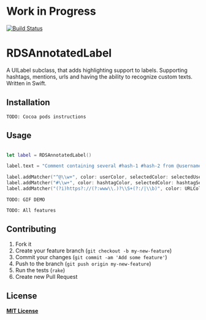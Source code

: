 # Work in Progress

[![Build Status](https://secure.travis-ci.org/RStankov/RDSAnnotatedLabel.png)](http://travis-ci.org/RStankov/RDSAnnotatedLabel)

# RDSAnnotatedLabel

A UILabel subclass, that adds highlighting support to labels. Supporting hashtags, mentions, urls and having the ability to recognize custom texts. Written in Swift.

## Installation

```
TODO: Cocoa pods instructions
```

## Usage

```swift

let label = RDSAnnotatedLabel()

label.text = "Comment containing several #hash-1 #hash-2 from @username linking to http://example.com/page"

label.addMatcher("^@\\w+", color: userColor, selectedColor: selectedUserColor) { self.selectedUser($0) }
label.addMatcher("#\\w+", color: hashtagColor, selectedColor: hashtagSelectedColor) { self.selectedHashTag($0) }
label.addMatcher("(?i)https?://(?:www\\.)?\\S+(?:/|\\b)", color: URLColor, selectedColor: URLSelectedColor) { self.selectedURL($0) }
```

```
TODO: GIF DEMO
```

```
TODO: All features
```

## Contributing

1. Fork it
2. Create your feature branch (`git checkout -b my-new-feature`)
3. Commit your changes (`git commit -am 'Add some feature'`)
4. Push to the branch (`git push origin my-new-feature`)
5. Run the tests (`rake`)
6. Create new Pull Request

## License

**[MIT License](https://github.com/RStankov/RDSAnnotatedLabel/blob/master/LICENSE.txt)**
